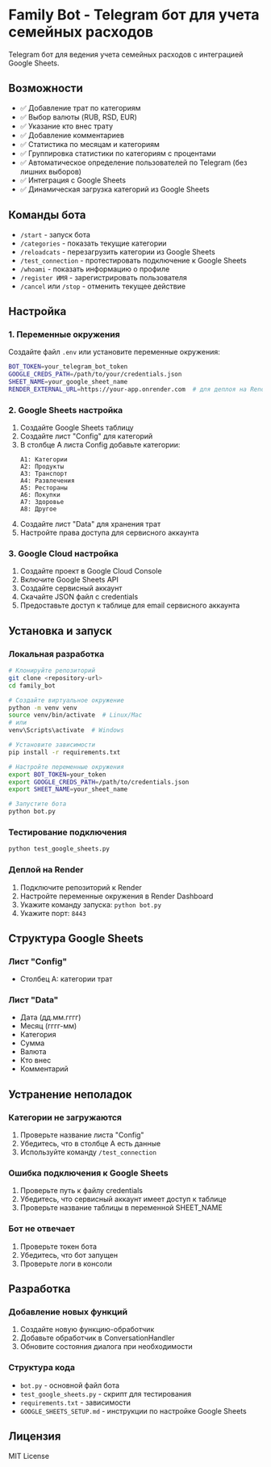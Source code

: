 # Family Bot - Telegram бот для учета семейных расходов

Telegram бот для ведения учета семейных расходов с интеграцией Google Sheets.

## Возможности

- ✅ Добавление трат по категориям
- ✅ Выбор валюты (RUB, RSD, EUR)
- ✅ Указание кто внес трату
- ✅ Добавление комментариев
- ✅ Статистика по месяцам и категориям
- ✅ Группировка статистики по категориям с процентами
- ✅ Автоматическое определение пользователей по Telegram (без лишних выборов)
- ✅ Интеграция с Google Sheets
- ✅ Динамическая загрузка категорий из Google Sheets

## Команды бота

- `/start` - запуск бота
- `/categories` - показать текущие категории
- `/reloadcats` - перезагрузить категории из Google Sheets
- `/test_connection` - протестировать подключение к Google Sheets
- `/whoami` - показать информацию о профиле
- `/register ИМЯ` - зарегистрировать пользователя
- `/cancel` или `/stop` - отменить текущее действие

## Настройка

### 1. Переменные окружения

Создайте файл `.env` или установите переменные окружения:

```bash
BOT_TOKEN=your_telegram_bot_token
GOOGLE_CREDS_PATH=/path/to/your/credentials.json
SHEET_NAME=your_google_sheet_name
RENDER_EXTERNAL_URL=https://your-app.onrender.com  # для деплоя на Render
```

### 2. Google Sheets настройка

1. Создайте Google Sheets таблицу
2. Создайте лист "Config" для категорий
3. В столбце A листа Config добавьте категории:
   ```
   A1: Категории
   A2: Продукты
   A3: Транспорт
   A4: Развлечения
   A5: Рестораны
   A6: Покупки
   A7: Здоровье
   A8: Другое
   ```
4. Создайте лист "Data" для хранения трат
5. Настройте права доступа для сервисного аккаунта

### 3. Google Cloud настройка

1. Создайте проект в Google Cloud Console
2. Включите Google Sheets API
3. Создайте сервисный аккаунт
4. Скачайте JSON файл с credentials
5. Предоставьте доступ к таблице для email сервисного аккаунта

## Установка и запуск

### Локальная разработка

```bash
# Клонируйте репозиторий
git clone <repository-url>
cd family_bot

# Создайте виртуальное окружение
python -m venv venv
source venv/bin/activate  # Linux/Mac
# или
venv\Scripts\activate  # Windows

# Установите зависимости
pip install -r requirements.txt

# Настройте переменные окружения
export BOT_TOKEN=your_token
export GOOGLE_CREDS_PATH=/path/to/credentials.json
export SHEET_NAME=your_sheet_name

# Запустите бота
python bot.py
```

### Тестирование подключения

```bash
python test_google_sheets.py
```

### Деплой на Render

1. Подключите репозиторий к Render
2. Настройте переменные окружения в Render Dashboard
3. Укажите команду запуска: `python bot.py`
4. Укажите порт: `8443`

## Структура Google Sheets

### Лист "Config"
- Столбец A: категории трат

### Лист "Data"
- Дата (дд.мм.гггг)
- Месяц (гггг-мм)
- Категория
- Сумма
- Валюта
- Кто внес
- Комментарий

## Устранение неполадок

### Категории не загружаются
1. Проверьте название листа "Config"
2. Убедитесь, что в столбце A есть данные
3. Используйте команду `/test_connection`

### Ошибка подключения к Google Sheets
1. Проверьте путь к файлу credentials
2. Убедитесь, что сервисный аккаунт имеет доступ к таблице
3. Проверьте название таблицы в переменной SHEET_NAME

### Бот не отвечает
1. Проверьте токен бота
2. Убедитесь, что бот запущен
3. Проверьте логи в консоли

## Разработка

### Добавление новых функций

1. Создайте новую функцию-обработчик
2. Добавьте обработчик в ConversationHandler
3. Обновите состояния диалога при необходимости

### Структура кода

- `bot.py` - основной файл бота
- `test_google_sheets.py` - скрипт для тестирования
- `requirements.txt` - зависимости
- `GOOGLE_SHEETS_SETUP.md` - инструкции по настройке Google Sheets

## Лицензия

MIT License
